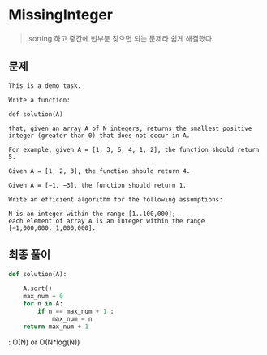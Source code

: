 # MissingInteger

> sorting 하고 중간에 빈부분 찾으면 되는 문제라 쉽게 해결했다.



## 문제

```
This is a demo task.

Write a function:

def solution(A)

that, given an array A of N integers, returns the smallest positive integer (greater than 0) that does not occur in A.

For example, given A = [1, 3, 6, 4, 1, 2], the function should return 5.

Given A = [1, 2, 3], the function should return 4.

Given A = [−1, −3], the function should return 1.

Write an efficient algorithm for the following assumptions:

N is an integer within the range [1..100,000];
each element of array A is an integer within the range [−1,000,000..1,000,000].
```



 ## 최종 풀이 

```python
def solution(A):

    A.sort()
    max_num = 0
    for n in A:
        if n == max_num + 1 :
            max_num = n
    return max_num + 1
```

 : O(N) or O(N*log(N))


